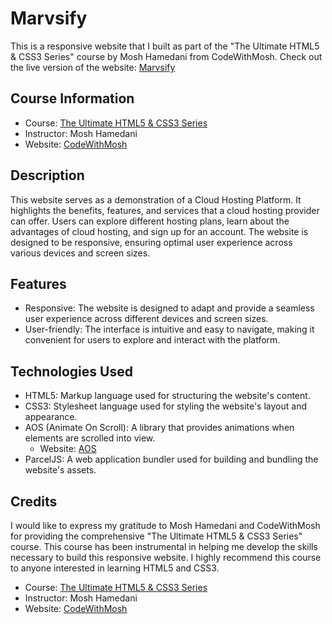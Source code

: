 # Marvsify

This is a responsive website that I built as part of the "The Ultimate HTML5 & CSS3 Series" course by Mosh Hamedani from CodeWithMosh.
Check out the live version of the website: [Marvsify](https://marvsify.netlify.app/)

## Course Information

- Course: [The Ultimate HTML5 & CSS3 Series](https://codewithmosh.com/p/the-ultimate-html-css)
- Instructor: Mosh Hamedani
- Website: [CodeWithMosh](https://codewithmosh.com/)

## Description

This website serves as a demonstration of a Cloud Hosting Platform. It highlights the benefits, features, and services that a cloud hosting provider can offer. Users can explore different hosting plans, learn about the advantages of cloud hosting, and sign up for an account. The website is designed to be responsive, ensuring optimal user experience across various devices and screen sizes.

## Features

- Responsive: The website is designed to adapt and provide a seamless user experience across different devices and screen sizes.
- User-friendly: The interface is intuitive and easy to navigate, making it convenient for users to explore and interact with the platform.

## Technologies Used

- HTML5: Markup language used for structuring the website's content.
- CSS3: Stylesheet language used for styling the website's layout and appearance.
- AOS (Animate On Scroll): A library that provides animations when elements are scrolled into view.
  - Website: [AOS](https://michalsnik.github.io/aos/)
- ParcelJS: A web application bundler used for building and bundling the website's assets.

## Credits

I would like to express my gratitude to Mosh Hamedani and CodeWithMosh for providing the comprehensive "The Ultimate HTML5 & CSS3 Series" course. This course has been instrumental in helping me develop the skills necessary to build this responsive website. I highly recommend this course to anyone interested in learning HTML5 and CSS3.

- Course: [The Ultimate HTML5 & CSS3 Series](https://codewithmosh.com/p/the-ultimate-html5-css3-series)
- Instructor: Mosh Hamedani
- Website: [CodeWithMosh](https://codewithmosh.com/)
